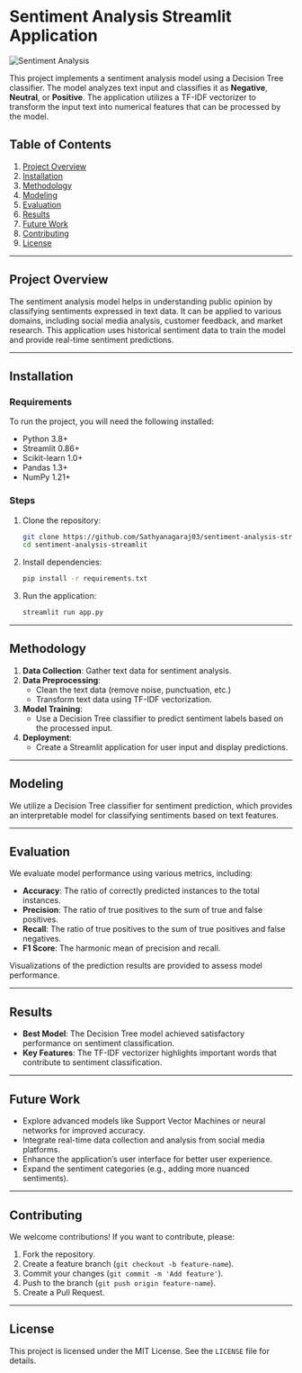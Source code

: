 # Sentiment Analysis Streamlit Application

![Sentiment Analysis](https://encrypted-tbn0.gstatic.com/images?q=tbn:ANd9GcQe31SWTdSuedDA0St9kcxrv995vW0WWd8Umg&s)

This project implements a sentiment analysis model using a Decision Tree classifier. The model analyzes text input and classifies it as **Negative**, **Neutral**, or **Positive**. The application utilizes a TF-IDF vectorizer to transform the input text into numerical features that can be processed by the model.

## Table of Contents

1. [Project Overview](#project-overview)
2. [Installation](#installation)
3. [Methodology](#methodology)
4. [Modeling](#modeling)
5. [Evaluation](#evaluation)
6. [Results](#results)
7. [Future Work](#future-work)
8. [Contributing](#contributing)
9. [License](#license)

---

## Project Overview

The sentiment analysis model helps in understanding public opinion by classifying sentiments expressed in text data. It can be applied to various domains, including social media analysis, customer feedback, and market research. This application uses historical sentiment data to train the model and provide real-time sentiment predictions.

---

## Installation

### Requirements

To run the project, you will need the following installed:

- Python 3.8+
- Streamlit 0.86+
- Scikit-learn 1.0+
- Pandas 1.3+
- NumPy 1.21+

### Steps

1. Clone the repository:
    ```bash
    git clone https://github.com/Sathyanagaraj03/sentiment-analysis-streamlit.git
    cd sentiment-analysis-streamlit
    ```

2. Install dependencies:
    ```bash
    pip install -r requirements.txt
    ```

3. Run the application:
    ```bash
    streamlit run app.py
    ```

---

## Methodology

1. **Data Collection**: Gather text data for sentiment analysis.
2. **Data Preprocessing**:
   - Clean the text data (remove noise, punctuation, etc.)
   - Transform text data using TF-IDF vectorization.
3. **Model Training**:
   - Use a Decision Tree classifier to predict sentiment labels based on the processed input.
4. **Deployment**:
   - Create a Streamlit application for user input and display predictions.

---

## Modeling

We utilize a Decision Tree classifier for sentiment prediction, which provides an interpretable model for classifying sentiments based on text features.

---

## Evaluation

We evaluate model performance using various metrics, including:

- **Accuracy**: The ratio of correctly predicted instances to the total instances.
- **Precision**: The ratio of true positives to the sum of true and false positives.
- **Recall**: The ratio of true positives to the sum of true positives and false negatives.
- **F1 Score**: The harmonic mean of precision and recall.

Visualizations of the prediction results are provided to assess model performance.

---

## Results

- **Best Model**: The Decision Tree model achieved satisfactory performance on sentiment classification.
- **Key Features**: The TF-IDF vectorizer highlights important words that contribute to sentiment classification.

---

## Future Work

- Explore advanced models like Support Vector Machines or neural networks for improved accuracy.
- Integrate real-time data collection and analysis from social media platforms.
- Enhance the application’s user interface for better user experience.
- Expand the sentiment categories (e.g., adding more nuanced sentiments).

---

## Contributing

We welcome contributions! If you want to contribute, please:
1. Fork the repository.
2. Create a feature branch (`git checkout -b feature-name`).
3. Commit your changes (`git commit -m 'Add feature'`).
4. Push to the branch (`git push origin feature-name`).
5. Create a Pull Request.

---

## License

This project is licensed under the MIT License. See the `LICENSE` file for details.
